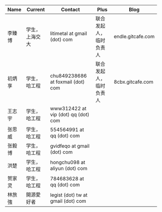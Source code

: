 |Name | Current | Contact |Plus|Blog|
|--------|----------|----------|-------|-------|
|李臻博| 学生，上海交大|litimetal at gmail (dot) com|联合发起人，临时负责人|endle.gitcafe.com
|初炳享| 学生，哈工程|chu849238686 at foxmail (dot) com|联合发起人，临时负责人|8cbx.gitcafe.com
|王志宇| 学生，哈工程|www312422 at vip (dot) qq (dot) com|
|张思威| 学生，哈工程|554564991 at qq (dot) com|
|张毅博| 学生，哈工程|gvidfeqo at gmail (dot) com|
|洪楚| 学生，哈工程|hongchu098 at aliyun (dot) com|
|贺家灵| 学生，哈工程|784683628 at qq (dot) com|
|林旅強| 開源愛好者|legist (dot) tw at gmail (dot) com|
